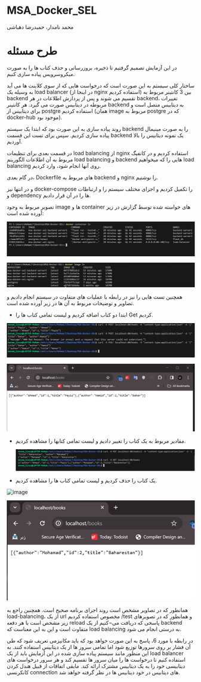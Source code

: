 # MSA_Docker_SEL
محمد نامدار، حمیدرضا دهباشی

# طرح مسئله

در این آزمایش تصمیم گرفتیم تا ذخیره، بروزرسانی و حذف کتاب ها را به صورت میکروسرویس پیاده سازی کنیم.

ساختار کلی سیستم به این صورت است که درخواست هایی که از سوی کلاینت ها می آید به وسیله یک load balancer (در اینجا از nginx استفاده کردیم) بین 3 کانتینر مربوط به backend تقسیم می شوند و پس از پردازش اطلاعات در هر backend، تغییرات مربوطه در دیتابیس صورت می گیرد. هر کانتینر backend به دیتابیس متصل است و برای دیتابیس از postgre استفاده کردیم (همان image مربوط به postgre که در docker-hub موجود بود).

روند پیاده سازی به این صورت بود که ابتدا یک سیستم backend را به صورت مینیمال پیاده سازی کردیم. سپس برای تست این قسمت backend یک نمونه دیتابیس را بالا آوردیم. 

در قسمت بعدی برای تنظیمات load balancing از nginx استفاده کردیم و در کانفیگ مربوط به آن اطلاعات الگوریتم load balancing و backend هایی را که میخواهیم load balancing روی آنها انجام شود، وارد کردیم.

در گام بعدی، Dockerfile های مربوط به backend و nginx را نوشتیم.

و در انتها نیز docker-compose را تکمیل کردیم و اجزای مختلف سیستم را و ارتباطات و dependency ها را در آن قرار دادیم.

تصویر مربوط  به وجود image ها و container های خواسته شده توسط گزارش در زیر آورده شده است:

![image](https://github.com/MoNam97/MSA_Docker_SEL/blob/main/images/command1.PNG)

![image](https://github.com/MoNam97/MSA_Docker_SEL/blob/main/images/command2.PNG)

همچنین تست هایی را نیز در رابطه با عملیات های متفاوت در سیستم انجام دادیم و تصاویر و توضیحات مربوط به آن ها در زیر آورده شده است.
- ابتدا دو کتاب اضافه کردیم و لیست تمامی کتاب ها را Get کردیم.

 ![image](https://github.com/MoNam97/MSA_Docker_SEL/blob/main/images/test_create.PNG)

 ![image](https://github.com/MoNam97/MSA_Docker_SEL/blob/main/images/test_create2.PNG)
 
- مقادیر مربوط به یک کتاب را تغییر دادیم و لیست تمامی کتابها را مشاهده کردیم.
 
  ![image](https://github.com/MoNam97/MSA_Docker_SEL/blob/main/images/test_update.PNG)
  
- یک کتاب را حذف کردیم و لیست تمامی کتاب ها را مشاهده کردیم.

 ![image](https://github.com/MoNam97/MSA_Docker_SEL/blob/main/images/test_delete.PNG)

 ![image](https://github.com/MoNam97/MSA_Docker_SEL/blob/main/images/test_delete2.PNG)

همانطور که در تصاویر مشخص است روند اجرای برنامه صحیح است.
همچنین راجع به load-balancing، از یک url مخصوص استفاده کردیم /test و همانطور که در تصویرهای زیر مشخص است با هر دفعه reload پاسخی که دریافت می¬کنیم از یک backend متفاوت است و این به این معناست که load balancing به درستی انجام می شود.



در رابطه با مورد 6، پاسخ به این صورت خواهد بود که باید مکانیزمی تعریف شود که طی آن فشار بر روی سرورها توزیع شود اما تمامی سرور ها از یک دیتابیس استفاده کنند. به این منظور مانند سیستم پیاده سازی شده در این آزمایش باید از یک load balancer استفاده کنیم تا درخواست ها را میان سرور ها تقسیم کند و هر سرور درخواست های دیتابیسی خود را به یک دیتابیس مشترک ارائه کند. مابقی اتفاقات از قبیل هندل کردن کانکرنسی connection های دیتابیس در خود دیتابیس ها در نظر گرفته خواهد شد.
